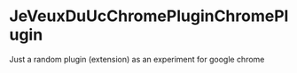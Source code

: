 # JeVeuxDuUcChromePluginChromePlugin
Just a random plugin (extension) as an experiment for google chrome
